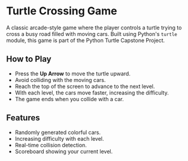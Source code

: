 # Turtle Crossing Game

A classic arcade-style game where the player controls a turtle trying to cross a busy road filled with moving cars. Built using Python's `turtle` module, this game is part of the Python Turtle Capstone Project.

## How to Play
- Press the **Up Arrow** to move the turtle upward.
- Avoid colliding with the moving cars.
- Reach the top of the screen to advance to the next level.
- With each level, the cars move faster, increasing the difficulty.
- The game ends when you collide with a car.

## Features
- Randomly generated colorful cars.
- Increasing difficulty with each level.
- Real-time collision detection.
- Scoreboard showing your current level.
